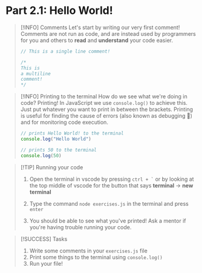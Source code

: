 # Part 2.1: Hello World!

> [!INFO] Comments
> Let's start by writing our very first comment! Comments are not run as code, and are instead
> used by programmers for you and others to **read** and **understand** your code easier.
> ```javascript
> // This is a single line comment!
> 
> /*
> This is
> a multiline
> comment!
> */
> ```

> [!INFO] Printing to the terminal
> How do we see what we're doing in code? Printing! In JavaScript we use `console.log()` to achieve this. 
> Just put whatever you want to print in between the brackets. Printing is useful for finding the cause of errors (also known as debugging 🐛) and for monitoring code execution.
> ```javascript
> // prints Hello World! to the terminal
> console.log("Hello World")
> 
> // prints 50 to the terminal
> console.log(50)
> ```

> [!TIP] Running your code
> 1. Open the terminal in vscode by pressing `` ctrl + ` `` or by looking at the top middle of vscode for the button that says **terminal** → **new terminal**
> 
> 2. Type the command `node exercises.js` in the terminal and press `enter`
> 
> 3. You should be able to see what you've printed!
> Ask a mentor if you're having trouble running your code.

> [!SUCCESS] Tasks
> 1. Write some comments in your `exercises.js` file
> 2. Print some things to the terminal using `console.log()`
> 3. Run your file! 